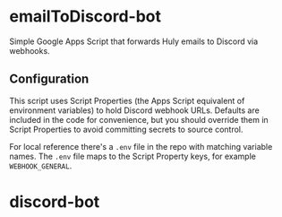 # emailToDiscord-bot

Simple Google Apps Script that forwards Huly emails to Discord via webhooks.

## Configuration

This script uses Script Properties (the Apps Script equivalent of environment
variables) to hold Discord webhook URLs. Defaults are included in the code for
convenience, but you should override them in Script Properties to avoid
committing secrets to source control.

For local reference there's a `.env` file in the repo with matching variable
names. The `.env` file maps to the Script Property keys, for example `WEBHOOK_GENERAL`.
# discord-bot